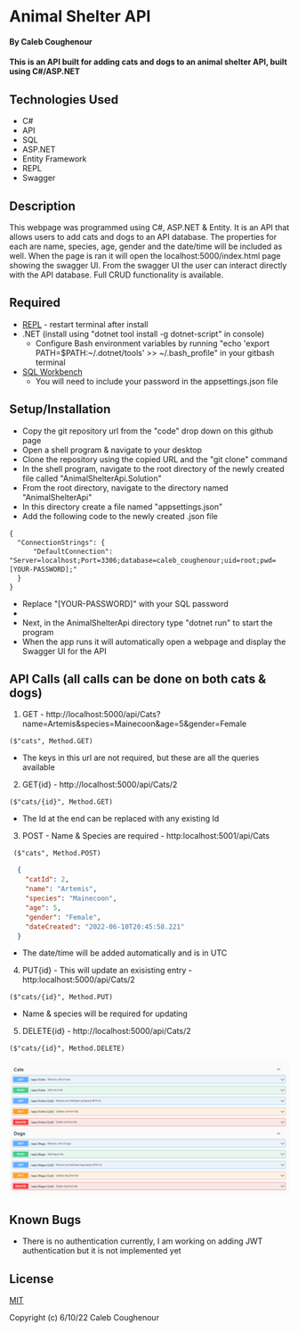 # Animal Shelter API

#### By Caleb Coughenour

#### This is an API built for adding cats and dogs to an animal shelter API, built using C#/ASP.NET

## Technologies Used

* C#
* API
* SQL
* ASP.NET
* Entity Framework
* REPL
* Swagger

## Description

 This webpage was programmed using C#, ASP.NET & Entity. It is an API that allows users to add cats and dogs to an API database. The properties for each are name, species, age, gender and the date/time will be included as well. When the page is ran it will open the localhost:5000/index.html page showing the swagger UI. From the swagger UI the user can interact directly with the API database. Full CRUD functionality is available.

 ## Required

* [REPL](https://dotnet.microsoft.com/en-us/download/dotnet/thank-you/sdk-5.0.401-windows-x64-installer) - restart terminal after install
* .NET (install using "dotnet tool install -g dotnet-script" in console)
    - Configure Bash environment variables by running "echo 'export PATH=$PATH:~/.dotnet/tools' >> ~/.bash_profile" in your gitbash terminal
* [SQL Workbench](https://downloads.mysql.com/archives/get/p/25/file/mysql-installer-web-community-8.0.19.0.msi)
    - You will need to include your password in the appsettings.json file

## Setup/Installation

* Copy the git repository url from the "code" drop down on this github page
* Open a shell program & navigate to your desktop
* Clone the repository using the copied URL and the "git clone" command
* In the shell program, navigate to the root directory of the newly created file called "AnimalShelterApi.Solution"
* From the root directory, navigate to the directory named "AnimalShelterApi"
* In this directory create a file named "appsettings.json"
* Add the following code to the newly created .json file
```
{
  "ConnectionStrings": {
      "DefaultConnection": "Server=localhost;Port=3306;database=caleb_coughenour;uid=root;pwd=[YOUR-PASSWORD];"
  }
}
```
* Replace "[YOUR-PASSWORD]" with your SQL password
* 
* Next, in the AnimalShelterApi directory type "dotnet run" to start the program
* When the app runs it will automatically open a webpage and display the Swagger UI for the API

 ## API Calls (all calls can be done on both cats & dogs)

  1. GET - http://localhost:5000/api/Cats?name=Artemis&species=Mainecoon&age=5&gender=Female
 ```
 ($"cats", Method.GET)
 ```
  * The keys in this url are not required, but these are all the queries available

 2. GET{id} - http://localhost:5000/api/Cats/2
 ```
 ($"cats/{id}", Method.GET)
 ```
  * The Id at the end can be replaced with any existing Id

 3. POST - Name & Species are required - http:localhost:5001/api/Cats
```
 ($"cats", Method.POST)
```
```json
  {
    "catId": 2,
    "name": "Artemis",
    "species": "Mainecoon",
    "age": 5,
    "gender": "Female",
    "dateCreated": "2022-06-10T20:45:58.221"
  }
```
  * The date/time will be added automatically and is in UTC

  4. PUT{id} - This will update an exisisting entry - http:localhost:5000/api/Cats/2
  ```
  ($"cats/{id}", Method.PUT)
  ```
  * Name & species will be required for updating 

  5. DELETE{id} - http://localhost:5000/api/Cats/2
  ```
  ($"cats/{id}", Method.DELETE)
  ```

  ![Swagger UI](AnimalShelterApi/wwwroot/img/SwaggerUI.png)

## Known Bugs

* There is no authentication currently, I am working on adding JWT authentication but it is not implemented yet

## License

[MIT](LICENSE)

Copyright (c) 6/10/22 Caleb Coughenour